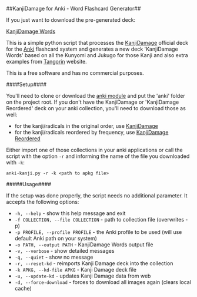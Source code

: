 ##KanjiDamage for Anki - Word Flashcard Generator##

If you just want to download the pre-generated deck:

[KanjiDamage Words](KanjiDamageWords.apkg)


This is a simple python script that processes the [KanjiDamage](http://www.kanjidamage.com/) official deck for the
[Anki](https://apps.ankiweb.net/) flashcard system and generates a new deck 'KanjiDamage Words' based on all the
Kunyomi and Jukugo for those Kanji and also extra examples from [Tangorin](http://tangorin.com/) website.

This is a free software and has no commercial purposes.

####Setup####

You'll need to clone or download the [anki module](https://github.com/dae/anki) and put the 'anki' folder on the
project root. If you don't have the KanjiDamage or 'KanjiDamage Reordered' deck on your anki collection, you'll need
to download those as well:
* for the kanji/radicals in the original order, use [KanjiDamage](https://ankiweb.net/shared/info/748570187)
* for the kanji/radicals reordered by frequency, use [KanjiDamage Reordered](https://ankiweb.net/shared/info/1917095458)

Either import one of those collections in your anki applications or call the script with the option `-r` and informing
the name of the file you downloaded with `-k`:

`anki-kanji.py -r -k <path to apkg file>`

#####Usage####

If the setup was done properly, the script needs no additional parameter. It accepts the following options:

* `-h, --help` - show this help message and exit
* `-f COLLECTION, --file COLLECTION` -  path to collection file (overwrites -p)
* `-p PROFILE, --profile PROFILE` - the Anki profile to be used (will use default Anki path on your system)
* `-o PATH, --output PATH` - KanjiDamage Words output file
* `-v, --verbose` - show detailed messages
* `-q, --quiet` - show no message
* `-r, --reset-kd` - reimports Kanji Damage deck into the collection
* `-k APKG, --kd-file APKG` - Kanji Damage deck file
* `-u, --update-kd` - updates Kanji Damage data from web
* `-d, --force-download` - forces to download all images again (clears local cache)
